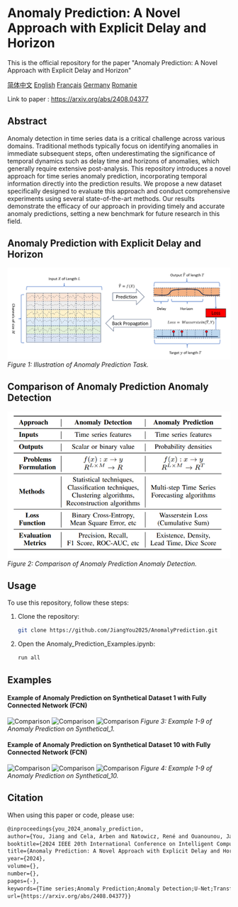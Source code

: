 
# Anomaly Prediction: A Novel Approach with Explicit Delay and Horizon
This is the official repository for the paper "Anomaly Prediction: A Novel Approach with Explicit Delay and Horizon" 

[简体中文](./readme_zh.md) [English](./readme.md) [Français](./readme_fr.md) [Germany](./readme_de.md) [Romanie](./readme_ro.md)

Link to paper : https://arxiv.org/abs/2408.04377

## Abstract
Anomaly detection in time series data is a critical challenge across various domains. Traditional methods typically focus on identifying anomalies in immediate subsequent steps, often underestimating the significance of temporal dynamics such as delay time and horizons of anomalies, which generally require extensive post-analysis. This repository introduces a novel approach for time series anomaly prediction, incorporating temporal information directly into the prediction results. We propose a new dataset specifically designed to evaluate this approach and conduct comprehensive experiments using several state-of-the-art methods. Our results demonstrate the efficacy of our approach in providing timely and accurate anomaly predictions, setting a new benchmark for future research in this field.

## Anomaly Prediction with Explicit Delay and Horizon 
![Anomaly Prediction](./src/figure/anomaly_prediction.png)
*Figure 1: Illustration of Anomaly Prediction Task.*

## Comparison of Anomaly Prediction Anomaly Detection
![Comparison](./src/figure/comparison_ad_ap.png)
*Figure 2: Comparison of Anomaly Prediction Anomaly Detection.*

## Usage
To use this repository, follow these steps:

1. Clone the repository:
   ```bash
   git clone https://github.com/JiangYou2025/AnomalyPrediction.git

1. Open the Anomaly_Prediction_Examples.ipynb:
   ```bash
   run all

## Examples

#### Example of Anomaly Prediction on Synthetical Dataset 1 with Fully Connected Network (FCN)
![Comparison](./src/figure/synthetical_1_test_prediction_example_1.png)
![Comparison](./src/figure/synthetical_1_test_prediction_example_2.png)
![Comparison](./src/figure/synthetical_1_test_prediction_example_3.png)
*Figure 3: Example 1-9 of Anomaly Prediction on Synthetical_1.*

#### Example of Anomaly Prediction on Synthetical Dataset 10 with Fully Connected Network (FCN)
![Comparison](./src/figure/synthetical_10_test_prediction_example_1.png)
![Comparison](./src/figure/synthetical_10_test_prediction_example_2.png)
![Comparison](./src/figure/synthetical_10_test_prediction_example_3.png)
*Figure 4: Example 1-9 of Anomaly Prediction on Synthetical_10.*


## Citation
When using this paper or code, please use:
   ```tex
   @inproceedings{you_2024_anomaly_prediction,
   author={You, Jiang and Cela, Arben and Natowicz, René and Ouanounou, Jacob and Siarry, Patrick},
   booktitle={2024 IEEE 20th International Conference on Intelligent Computer Communication and Processing (INISTA)}, 
   title={Anomaly Prediction: A Novel Approach with Explicit Delay and Horizon},
   year={2024},
   volume={},
   number={},
   pages={-},
   keywords={Time series;Anomaly Prediction;Anomaly Detection;U-Net;Transformers;},
   url={https://arxiv.org/abs/2408.04377}}
   ```


